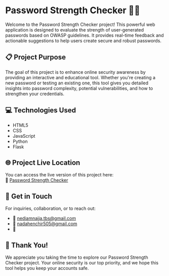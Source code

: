 # Password Strength Checker 💪🔐

Welcome to the Password Strength Checker project! This powerful web application is designed to evaluate the strength of user-generated passwords based on OWASP guidelines. It provides real-time feedback and actionable suggestions to help users create secure and robust passwords.



## 📋 Project Purpose

The goal of this project is to enhance online security awareness by providing an interactive and educational tool. Whether you're creating a new password or testing an existing one, this tool gives you detailed insights into password complexity, potential vulnerabilities, and how to strengthen your credentials.



## 💻 Technologies Used

- HTML5  
- CSS
- JavaScript  
- Python  
- Flask  



## 🌐 Project Live Location

You can access the live version of this project here:  
🔗 [Password Strength Checker](https://nadahenchir.pythonanywhere.com)



## 📧 Get in Touch

For inquiries, collaboration, or to reach out:

- 📩 nediamnajja.tbs@gmail.com  
- 📩 nadahenchir505@gmail.com
- 📩  



## 👏 Thank You!

We appreciate you taking the time to explore our Password Strength Checker project. Your online security is our top priority, and we hope this tool helps you keep your accounts safe.
